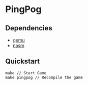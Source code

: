 # PingPog

## Dependencies

- [qemu]
- [nasm]

## Quickstart

```console
make // Start Game
make pingpog // Recompile the game
```

[nasm]: https://www.nasm.us/
[qemu]: https://www.qemu.org/